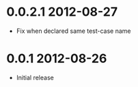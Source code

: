 0.0.2.1 2012-08-27
==================

* Fix when declared same test-case name 

0.0.1 2012-08-26
================

* Initial release

